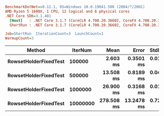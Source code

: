 ``` ini

BenchmarkDotNet=v0.12.1, OS=Windows 10.0.19041.508 (2004/?/20H1)
AMD Ryzen 5 1600X, 1 CPU, 12 logical and 6 physical cores
.NET Core SDK=3.1.401
  [Host]   : .NET Core 3.1.7 (CoreCLR 4.700.20.36602, CoreFX 4.700.20.37001), X64 RyuJIT
  ShortRun : .NET Core 3.1.7 (CoreCLR 4.700.20.36602, CoreFX 4.700.20.37001), X64 RyuJIT

Job=ShortRun  IterationCount=3  LaunchCount=1  
WarmupCount=3  

```
|                Method |  IterNum |       Mean |      Error |    StdDev |
|---------------------- |--------- |-----------:|-----------:|----------:|
| **RowsetHolderFixedTest** |   **100000** |   **2.603 ms** |  **0.3501 ms** | **0.0192 ms** |
| **RowsetHolderFixedTest** |   **500000** |  **13.508 ms** |  **0.8189 ms** | **0.0449 ms** |
| **RowsetHolderFixedTest** |  **1000000** |  **26.900 ms** |  **0.3168 ms** | **0.0174 ms** |
| **RowsetHolderFixedTest** | **10000000** | **278.508 ms** | **13.2478 ms** | **0.7262 ms** |

